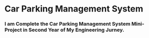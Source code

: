 <h1>Car Parking Management System</h1>
<h3>
  I am Complete the Car Parking Management System Mini-Project in Second Year of My Engineering Jurney. 
</h3>
